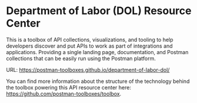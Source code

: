 # Department of Labor (DOL) Resource Center
This is a toolbox of API collections, visualizations, and tooling to help developers discover and put APIs to work as part of integrations and applications. Providing a single landing page, documentation, and Postman collections that can be easily run using the Postman platform.

URL: https://postman-toolboxes.github.io/department-of-labor-dol/

You can find more information about the structure of the technology behind the toolbox powering this API resource center here: https://github.com/postman-toolboxes/toolbox.
